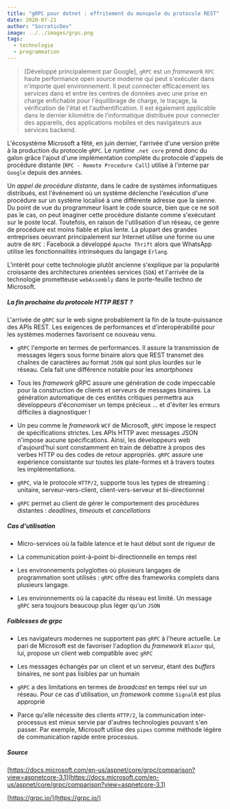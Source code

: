 ```yaml
---
title: "gRPC pour dotnet : effritement du monopole du protocole REST"
date: 2020-07-21
author: "SocraticDev"
image: ../../images/grpc.png
tags:
  - technologie
  - programmation
---
```


> [Développé principalement par Google], ``gRPC`` est un _framework_ ``RPC`` haute performance open source moderne qui peut s'exécuter dans n'importe quel environnement. Il peut connecter efficacement les services dans et entre les centres de données avec une prise en charge enfichable pour l'équilibrage de charge, le traçage, la vérification de l'état et l'authentification. Il est également applicable dans le dernier kilomètre de l'informatique distribuée pour connecter des appareils, des applications mobiles et des navigateurs aux services backend.

L'écosystème Microsoft a fêté, en juin dernier, l'arrivée d'une version prête à la production du protocole ``gRPC``. Le _runtime_ ``.net core`` prend donc du galon grâce l'ajout d'une implémentation complète du protocole d'appels de procédure distante (``RPC - Remote Procedure Call``) utilisé à l'interne par ``Google`` depuis des années. 

Un _appel de procédure distante_, dans le cadre de systèmes informatiques distribués, est l'événement où un système déclenche l'exécution d'une procédure sur un système localisé à une différente adresse que la sienne. Du point de vue du programmeur lisant le code source, bien que ce ne soit pas le cas, on peut imaginer cette procédure distante comme s'exécutant sur le poste local. Toutefois, en raison de l'utilisation d'un réseau, ce genre de procédure est moins fiable et plus lente. La plupart des grandes entreprises oeuvrant principalement sur Internet utilise une forme ou une autre de ``RPC`` : Facebook a développé ``Apache Thrift`` alors que WhatsApp utilise les fonctionnalités intrinsèques du langage ``Erlang``.

L'intérêt pour cette technologie plutôt ancienne s'explique par la popularité croissante des architectures orientées services (``SOA``) et l'arrivée de la technologie prometteuse ``webAssembly`` dans le porte-feuille techno de Microsoft.

##### La fin prochaine du protocole HTTP REST ?

L'arrivée de ``gRPC`` sur le web signe probablement la fin de la toute-puissance des APIs REST. Les exigences de performances et d'interopérabilité pour les systèmes modernes favorisent ce nouveau venu.

- ``gRPC`` l'emporte en termes de performances. Il assure la transmission de messages légers sous forme binaire alors que REST transmet des chaînes de caractères au format ``JSON`` qui sont plus lourdes sur le réseau. Cela fait une différence notable pour les _smartphones_

- Tous les _framework_ gRPC assure une génération de code impeccable pour la construction de clients et serveurs de messages binaires. La génération automatique de ces entités critiques permettra aux développeurs d'économiser un temps précieux ... et d'éviter les erreurs difficiles à diagnostiquer !

- Un peu comme le _framework_ ``WCF`` de Microsoft, ``gRPC`` impose le respect de spécifications strictes. Les APIs HTTP avec messages JSON n'impose aucune spécifications. Ainsi, les développeurs web d'aujourd'hui sont constamment en train de débattre à propos des verbes HTTP ou des codes de retour appropriés. ``gRPC`` assure une expérience consistante sur toutes les plate-formes et à travers toutes les implémentations.

- ``gRPC``, via le protocole ``HTTP/2``, supporte tous les types de streaming : unitaire, serveur-vers-client, client-vers-serveur et bi-directionnel

- ``gRPC`` permet au client de gérer le comportement des procédures distantes : _deadlines_, _timeouts_ et _cancellations_

##### Cas d'utilisation

- Micro-services où la faible latence et le haut début sont de rigueur de

- La communication point-à-point bi-directionnelle en temps réel

- Les environnements polyglottes où plusieurs langages de programmation sont utilisés : ``gRPC`` offre des frameworks complets dans plusieurs langage.

- Les environnements où la capacité du réseau est limité. Un message ``gRPC`` sera toujours beaucoup plus léger qu'un ``JSON``

##### Faiblesses de grpc

- Les navigateurs modernes ne supportent pas ``gRPC`` à l'heure actuelle. Le pari de Microsoft est de favoriser l'adoption du _framework_ ``Blazor`` qui, lui, propose un client web compatible avec ``gRPC``

- Les messages échangés par un client et un serveur, étant des _buffers_ binaires, ne sont pas lisibles par un humain

- ``gRPC`` a des limitations en termes de _broadcast_ en temps réel sur un réseau. Pour ce cas d'utilisation, un _framework_ comme ``SignalR`` est plus approprié

- Parce qu'elle nécessite des clients ``HTTP/2``, la communication inter-processus est mieux servie par d'autres technologies pouvant s'en passer. Par exemple, Microsoft utilise des ``pipes`` comme méthode légère de communication rapide entre processus.

##### Source

[https://docs.microsoft.com/en-us/aspnet/core/grpc/comparison?view=aspnetcore-3.1](https://docs.microsoft.com/en-us/aspnet/core/grpc/comparison?view=aspnetcore-3.1)

[https://grpc.io/](https://grpc.io/)



